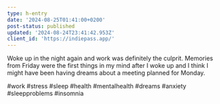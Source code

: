```yaml
---
type: h-entry
date: '2024-08-25T01:41:00+0200'
post-status: published
updated: '2024-08-24T23:41:42.953Z'
client_id: 'https://indiepass.app/'
---
```

Woke up in the night again and work was definitely the culprit. Memories from Friday were the first things in my mind after I woke up and I think I might have been having dreams about a meeting planned for Monday. 

#work #stress #sleep #health #mentalhealth #dreams #anxiety #sleepproblems #insomnia 
